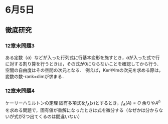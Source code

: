 # 6月5日

## 徹底研究
### 12章末問題3
ある定数（$a$）などが入った行列式に行基本変形を施すとき，$a$が入った式で行に対する割り算を行うときは，その式が$0$にならないことを確認してから行う．
空間の自由度はその空間の次元となる．
例えば，KerやImの次元を求める際は，変数の数-rank=dimが求まる．

### 12章末問題4
ケーリーハミルトンの定理
固有多項式を$f_A(x)$とするとき，$f_A(A) = O$
余りや$A^n$を求める問題で，固有値が重解になったときは式を微分する（なぜかは分からないが式が2つ出てくるのは間違いない）